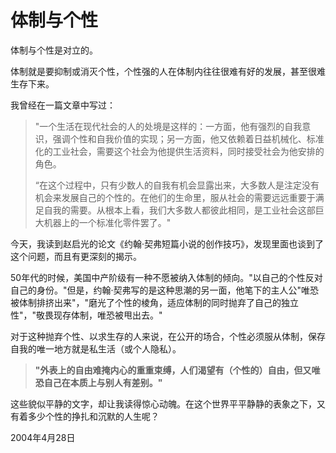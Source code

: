 
# 体制与个性

体制与个性是对立的。

体制就是要抑制或消灭个性，个性强的人在体制内往往很难有好的发展，甚至很难生存下来。

我曾经在一篇文章中写过：

> "一个生活在现代社会的人的处境是这样的：一方面，他有强烈的自我意识，强调个性和自我价值的实现；另一方面，他又依赖着日益机械化、标准化的工业社会，需要这个社会为他提供生活资料，同时接受社会为他安排的角色。
> 
> “在这个过程中，只有少数人的自我有机会显露出来，大多数人是注定没有机会来发展自己的个性的。在他们的生命里，服从社会的需要远远重要于满足自我的需要。从根本上看，我们大多数人都彼此相同，是工业社会这部巨大机器上的一个标准化零件罢了。"

今天，我读到赵启光的论文《约翰·契弗短篇小说的创作技巧》，发现里面也谈到了这个问题，而且有更深刻的揭示。

50年代的时候，美国中产阶级有一种不愿被纳入体制的倾向。"以自己的个性反对自己的身份。"但是，约翰·契弗写的是这种思潮的另一面，他笔下的主人公"唯恐被体制排挤出来"，"磨光了个性的棱角，适应体制的同时抛弃了自己的独立性"，"敬畏现存体制，唯恐被甩出去。"

对于这种抛弃个性、以求生存的人来说，在公开的场合，个性必须服从体制，保存自我的唯一地方就是私生活（或个人隐私）。

> **"外表上的自由难掩内心的重重束缚，人们渴望有（个性的）自由，但又唯恐自己在本质上与别人有差别。"**

这些貌似平静的文字，却让我读得惊心动魄。在这个世界平平静静的表象之下，又有着多少个性的挣扎和沉默的人生呢？

2004年4月28日
